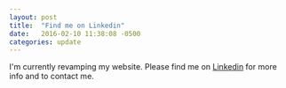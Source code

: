 ```yaml
---
layout: post
title:  "Find me on Linkedin"
date:   2016-02-10 11:38:08 -0500
categories: update
---
```

I'm currently revamping my website. Please find me on [Linkedin](https://www.linkedin.com/in/farizaibrahim) for more info and to contact me.
